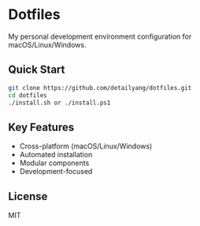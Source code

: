 # Dotfiles

My personal development environment configuration for macOS/Linux/Windows.

## Quick Start

```bash
git clone https://github.com/detailyang/dotfiles.git
cd dotfiles
./install.sh or ./install.ps1
```

## Key Features

- Cross-platform (macOS/Linux/Windows)
- Automated installation
- Modular components
- Development-focused

## License

MIT
